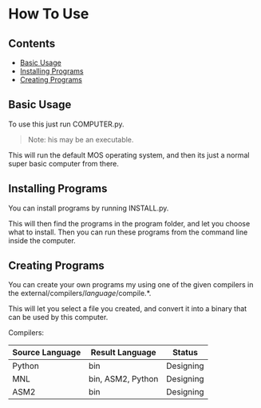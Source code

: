 # How To Use



## Contents

- [Basic Usage](#basic-usage)
- [Installing Programs](#installing-programs)
- [Creating Programs](#creating-programs)

## Basic Usage

To use this just run COMPUTER.py.

> Note: his may be an executable.

This will run the default MOS operating system, and then its just a normal super basic computer from there.

## Installing Programs

You can install programs by running INSTALL.py.

This will then find the programs in the program folder, and let you choose what to install. Then you can run these programs from the command line inside the computer.

## Creating Programs

You can create your own programs my using one of the given compilers in the external/compilers/*language*/compile.*.

This will let you select a file you created, and convert it into a binary that can be used by this computer.

Compilers:

| Source Language | Result Language | Status |
|-|-|-|
| Python | bin | Designing |
| MNL | bin, ASM2, Python | Designing |
| ASM2 | bin | Designing |
